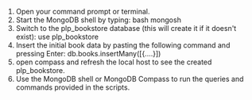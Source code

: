 1. Open your command prompt or terminal.
2. Start the MongoDB shell by typing:
bash
mongosh
3. Switch to the plp_bookstore database (this will create it if it doesn't exist):
use plp_bookstore
4. Insert the initial book data by pasting the following command and pressing Enter:
db.books.insertMany([{....}])
5. open compass and refresh the local host to see the created plp_bookstore.
6. Use the MongoDB shell or MongoDB Compass to run the queries and commands provided in the scripts.